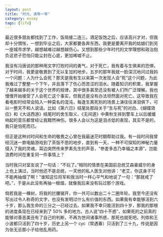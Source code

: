 ```yaml
---
layout: post
title: "时光，请等一等"
category: essay
tags: [life]
---
```



最近很多朋友都找到了工作，饭局接二连三。酒足饭饱之后，应该高兴才对，但我却十分惆怅，一想到毕业之后，大家都要各奔东西，我更是要离开我的姑娘们到另一座城市求学，越想越难过越想越伤心。又想到那些少年时代的文学理想和政治抱负这悲子恐怕只能尘封在心底，更加唏嘘不止。


我没有冯唐说的那种用文字打败时间的勇气，对于死亡，我有着与生俱来的恐惧，对于时间，我更是敬畏到了无以复加的地步。五岁的那年我就一脸深沉地问过我妈一个问题：人为什么会死？那天是我有生以来第一次发现人会“死”这个问题，为此我难过了整整一个下午，并且落下了伤心而苦涩的泪水。随着知识的积累，我掌握了越来越多的关于这个世界的规律，其中很多甚至还没有被人们所广泛理解。我也慢慢开始接受了人会死亡这个事实，但我还是没有办法坦然面对死亡。这导致我在看电影时经常会陷入一种莫名的混沌，每逢生离死别的场景上演往往涕泪俱下，可以一整天不和人说话。比如《第六日》结尾处那段关于“生与死”的对白、《蝴蝶效应》和《大话西游》结尾时的舍生取义、《无间道》中黄秋生摔到警车上以后缓缓响起的音乐都曾经让我黯然神伤。很多人会以为这是泪点低的表现，其实不是的，我只是怕死而已。


但正是这种对时间和生命的敬畏之心曾在我最迷茫时期帮助过我。有一段时间我曾经沉迷一款电脑游戏到了茶饭不思的地步，直到有一天，一种不可探知的神秘力量侵入了我的灵魂，耳边突然传来罗素先生的声音，“参差多态乃幸福之本源”，岂能浪费时间在重复同一件事情上？


当时我只对室友说了一句话：“不玩了。”相同的情景在美国前总统艾森豪威尔的身上也上演过，当时他还不是总统，一天他的私人医生对他讲：“老艾，你这身子可不能再抽烟了啊！”谁知这位将军和我当时一样心平气和地说了一句：“那就戒了吧。”，于是从此没有再抽一根烟，就像我后来没有玩过那个游戏。


倘若我是一棵树，将我的拦腰锯开，你一共可以数出二十二圈年轮。我至今还没有写出过令人称奇的文字，也没有发明过什么有价值的东西。如果我有幸能够活到六十岁，那么我生命的三分之一已经过去。如果我不幸只能活到四十岁，那我的那根的进度条现在已经来到了 50% 多的地方。古人说“四十不惑”，如果死的之前真的能够对善恶美丑有了自己的判断，不再为世间诸事所惑，那死也就死吧。列侬和王小波都只活到了四十岁，历史上另一个 cyc（常遇春）只活到了三十九，传说是因为张无忌那小子给他乱用药。
